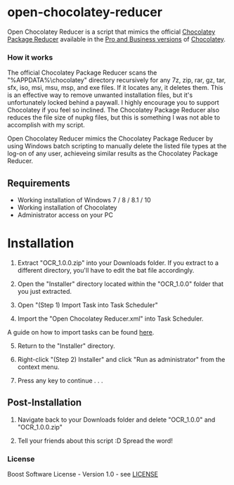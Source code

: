 # open-chocolatey-reducer
Open Chocolatey Reducer is a script that mimics the official [Chocolatey Package Reducer](https://docs.chocolatey.org/en-us/features/package-reducer#mainContent) available in the [Pro and Business versions](https://chocolatey.org/pricing#pricing-faq) of [Chocolatey](https://chocolatey.org).

### How it works
The official Chocolatey Package Reducer scans the "%APPDATA%\chocolatey\" directory recursively for any 7z, zip, rar, gz, tar, sfx, iso, msi, msu, msp, and exe files.
If it locates any, it deletes them. This is an effective way to remove unwanted installation files, but it's unfortunately locked behind a paywall. I highly encourage you to support Chocolatey if you feel so inclined.
The Chocolatey Package Reducer also reduces the file size of nupkg files, but this is something I was not able to accomplish with my script.

Open Chocolatey Reducer mimics the Chocolatey Package Reducer by using Windows batch scripting to manually delete the listed file types at the log-on of any user, achieveing similar results as the Chocolatey Package Reducer.

## Requirements
* Working installation of Windows 7 / 8 / 8.1 / 10
* Working installation of Chocolatey
* Administrator access on your PC

# Installation

1. Extract "OCR_1.0.0.zip" into your Downloads folder. If you extract to a different directory, you'll have to edit the bat file accordingly.

2. Open the "Installer" directory located within the "OCR_1.0.0" folder that you just extracted.

3. Open "(Step 1) Import Task into Task Scheduler"

4. Import the "Open Chocolatey Reducer.xml" into Task Scheduler.

A guide on how to import tasks can be found [here](https://www.windowscentral.com/how-export-and-import-scheduled-tasks-windows-10).

5. Return to the "Installer" directory.

6. Right-click "(Step 2) Installer" and click "Run as administrator" from the context menu.

7. Press any key to continue . . .

## Post-Installation
1. Navigate back to your Downloads folder and delete "OCR_1.0.0" and "OCR_1.0.0.zip"

2. Tell your friends about this script :D Spread the word!

### License
Boost Software License - Version 1.0 - see [LICENSE](https://github.com/PixelPickaxe/open-chocolatey-reducer/blob/main/LICENSE)
